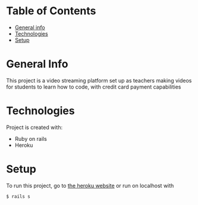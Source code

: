 # Table of Contents

* [General info](#general-info)
* [Technologies](#technologies)
* [Setup](#setup)

# General Info
This project is a video streaming platform set up as teachers making videos for students to learn how to code, with credit card payment capabilities 

# Technologies
Project is created with: 
* Ruby on rails
* Heroku

# Setup
To run this project, go to [the heroku website](https://flixter-hyon-lee.herokuapp.com/) or run on localhost with 
```
$ rails s
```
